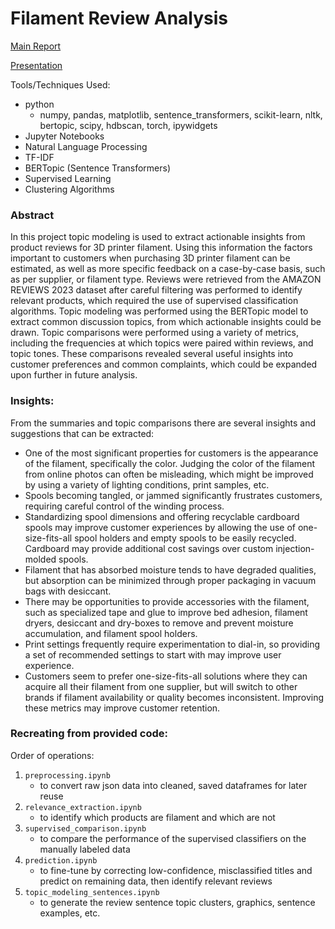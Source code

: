 # Filament Review Analysis
[Main Report](https://github.com/nhansendev/FilamentReviewAnalysis/blob/main/FilamentReviewAnalysis.pdf)

[Presentation](https://github.com/nhansendev/FilamentReviewAnalysis/blob/main/FilamentReviewAnalysis_Presentation.pdf)

Tools/Techniques Used:
- python
  - numpy, pandas, matplotlib, sentence_transformers, scikit-learn, nltk, bertopic, scipy, hdbscan, torch, ipywidgets
- Jupyter Notebooks
- Natural Language Processing
- TF-IDF
- BERTopic (Sentence Transformers)
- Supervised Learning
- Clustering Algorithms

### Abstract

In this project topic modeling is used to extract actionable insights from product reviews for 3D printer filament. Using this information the factors important to customers when purchasing 3D printer filament can be estimated, as well as more specific feedback on a case-by-case basis, such as per supplier, or filament type. Reviews were retrieved from the AMAZON REVIEWS 2023 dataset after careful filtering was performed to identify relevant products, which required the use of supervised classification algorithms. Topic modeling was performed using the BERTopic model to extract common discussion topics, from which actionable insights could be drawn. Topic comparisons were performed using a variety of metrics, including the frequencies at which topics were paired within reviews, and topic tones. These comparisons revealed several useful insights into customer preferences and common complaints, which could be expanded upon further in future analysis.

### Insights:

From the summaries and topic comparisons there are several insights and suggestions that can be extracted:
- One of the most significant properties for customers is the appearance of the filament, specifically the color. Judging the color of the filament from online photos can often be misleading, which might be improved by using a variety of lighting conditions, print samples, etc.
- Spools becoming tangled, or jammed significantly frustrates customers, requiring careful control of the winding process.
- Standardizing spool dimensions and offering recyclable cardboard spools may improve customer experiences by allowing the use of one-size-fits-all spool holders and empty spools to be easily recycled. Cardboard may provide additional cost savings over custom injection-molded spools.
- Filament that has absorbed moisture tends to have degraded qualities, but absorption can be minimized through proper packaging in vacuum bags with desiccant.
- There may be opportunities to provide accessories with the filament, such as specialized tape and glue to improve bed adhesion, filament dryers, desiccant and dry-boxes to remove and prevent moisture accumulation, and filament spool holders.
- Print settings frequently require experimentation to dial-in, so providing a set of recommended settings to start with may improve user experience. 
- Customers seem to prefer one-size-fits-all solutions where they can acquire all their filament from one supplier, but will switch to other brands if filament availability or quality becomes inconsistent. Improving these metrics may improve customer retention.

### Recreating from provided code:
Order of operations:
1. `preprocessing.ipynb`
    - to convert raw json data into cleaned, saved dataframes for later reuse
2. `relevance_extraction.ipynb` 
    - to identify which products are filament and which are not
3. `supervised_comparison.ipynb` 
    - to compare the performance of the supervised classifiers on the manually labeled data
4. `prediction.ipynb` 
    - to fine-tune by correcting low-confidence, misclassified titles and predict on remaining data, then identify relevant reviews
5. `topic_modeling_sentences.ipynb`
    - to generate the review sentence topic clusters, graphics, sentence examples, etc.
